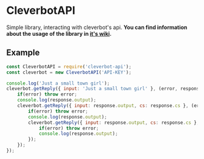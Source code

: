 # CleverbotAPI
Simple library, interacting with cleverbot's api. **You can find information about the usage of the library in [it's wiki](https://github.com/Jqmey/cleverbot-api/wiki).**

## Example
```javascript
const CleverbotAPI = require('cleverbot-api');
const cleverbot = new CleverbotAPI('API-KEY');

console.log('Just a small town girl');
cleverbot.getReply({ input: 'Just a small town girl' }, (error, response) => {
    if(error) throw error;
    console.log(response.output);
    cleverbot.getReply({ input: response.output, cs: response.cs }, (error, response) => {
        if(error) throw error;
        console.log(response.output);
        cleverbot.getReply({ input: response.output, cs: response.cs }, (error, response) => {
            if(error) throw error;
            console.log(response.output);
        });
    });
});
```
